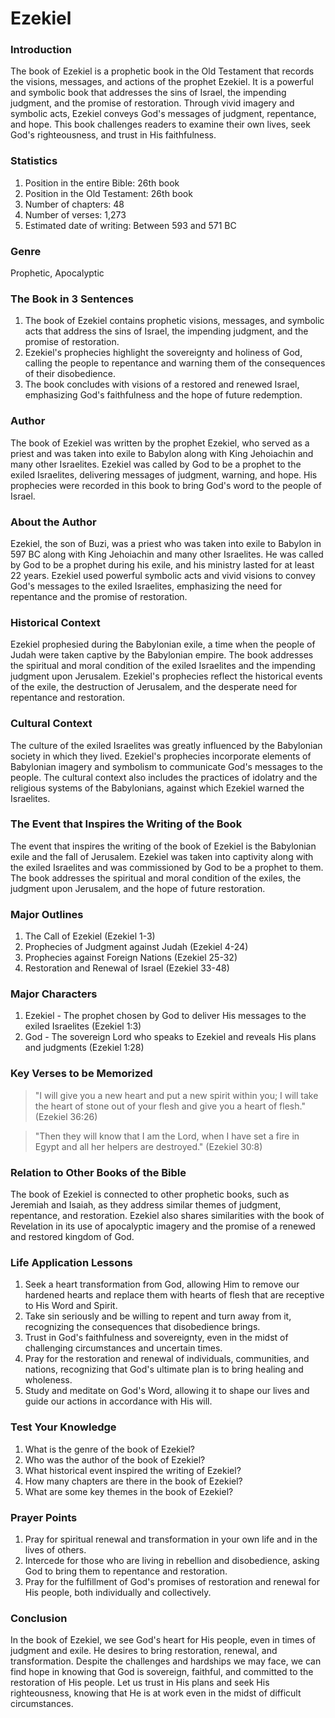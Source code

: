 # Ezekiel

### Introduction

The book of Ezekiel is a prophetic book in the Old Testament that records the visions, messages, and actions of the prophet Ezekiel. It is a powerful and symbolic book that addresses the sins of Israel, the impending judgment, and the promise of restoration. Through vivid imagery and symbolic acts, Ezekiel conveys God's messages of judgment, repentance, and hope. This book challenges readers to examine their own lives, seek God's righteousness, and trust in His faithfulness.

### Statistics

1. Position in the entire Bible: 26th book
2. Position in the Old Testament: 26th book
3. Number of chapters: 48
4. Number of verses: 1,273
5. Estimated date of writing: Between 593 and 571 BC

### Genre

Prophetic, Apocalyptic

### The Book in 3 Sentences

1. The book of Ezekiel contains prophetic visions, messages, and symbolic acts that address the sins of Israel, the impending judgment, and the promise of restoration.
2. Ezekiel's prophecies highlight the sovereignty and holiness of God, calling the people to repentance and warning them of the consequences of their disobedience.
3. The book concludes with visions of a restored and renewed Israel, emphasizing God's faithfulness and the hope of future redemption.

### Author

The book of Ezekiel was written by the prophet Ezekiel, who served as a priest and was taken into exile to Babylon along with King Jehoiachin and many other Israelites. Ezekiel was called by God to be a prophet to the exiled Israelites, delivering messages of judgment, warning, and hope. His prophecies were recorded in this book to bring God's word to the people of Israel.

### About the Author

Ezekiel, the son of Buzi, was a priest who was taken into exile to Babylon in 597 BC along with King Jehoiachin and many other Israelites. He was called by God to be a prophet during his exile, and his ministry lasted for at least 22 years. Ezekiel used powerful symbolic acts and vivid visions to convey God's messages to the exiled Israelites, emphasizing the need for repentance and the promise of restoration.

### Historical Context

Ezekiel prophesied during the Babylonian exile, a time when the people of Judah were taken captive by the Babylonian empire. The book addresses the spiritual and moral condition of the exiled Israelites and the impending judgment upon Jerusalem. Ezekiel's prophecies reflect the historical events of the exile, the destruction of Jerusalem, and the desperate need for repentance and restoration.

### Cultural Context

The culture of the exiled Israelites was greatly influenced by the Babylonian society in which they lived. Ezekiel's prophecies incorporate elements of Babylonian imagery and symbolism to communicate God's messages to the people. The cultural context also includes the practices of idolatry and the religious systems of the Babylonians, against which Ezekiel warned the Israelites.

### The Event that Inspires the Writing of the Book

The event that inspires the writing of the book of Ezekiel is the Babylonian exile and the fall of Jerusalem. Ezekiel was taken into captivity along with the exiled Israelites and was commissioned by God to be a prophet to them. The book addresses the spiritual and moral condition of the exiles, the judgment upon Jerusalem, and the hope of future restoration.

### Major Outlines

1. The Call of Ezekiel (Ezekiel 1-3)
2. Prophecies of Judgment against Judah (Ezekiel 4-24)
3. Prophecies against Foreign Nations (Ezekiel 25-32)&#x20;
4. Restoration and Renewal of Israel (Ezekiel 33-48)

### Major Characters

1. Ezekiel - The prophet chosen by God to deliver His messages to the exiled Israelites (Ezekiel 1:3)
2. God - The sovereign Lord who speaks to Ezekiel and reveals His plans and judgments (Ezekiel 1:28)

### Key Verses to be Memorized

> "I will give you a new heart and put a new spirit within you; I will take the heart of stone out of your flesh and give you a heart of flesh." (Ezekiel 36:26)

> "Then they will know that I am the Lord, when I have set a fire in Egypt and all her helpers are destroyed." (Ezekiel 30:8)

### Relation to Other Books of the Bible

The book of Ezekiel is connected to other prophetic books, such as Jeremiah and Isaiah, as they address similar themes of judgment, repentance, and restoration. Ezekiel also shares similarities with the book of Revelation in its use of apocalyptic imagery and the promise of a renewed and restored kingdom of God.

### Life Application Lessons

1. Seek a heart transformation from God, allowing Him to remove our hardened hearts and replace them with hearts of flesh that are receptive to His Word and Spirit.
2. Take sin seriously and be willing to repent and turn away from it, recognizing the consequences that disobedience brings.
3. Trust in God's faithfulness and sovereignty, even in the midst of challenging circumstances and uncertain times.
4. Pray for the restoration and renewal of individuals, communities, and nations, recognizing that God's ultimate plan is to bring healing and wholeness.
5. Study and meditate on God's Word, allowing it to shape our lives and guide our actions in accordance with His will.

### Test Your Knowledge

1. What is the genre of the book of Ezekiel?
2. Who was the author of the book of Ezekiel?
3. What historical event inspired the writing of Ezekiel?
4. How many chapters are there in the book of Ezekiel?
5. What are some key themes in the book of Ezekiel?

### Prayer Points

1. Pray for spiritual renewal and transformation in your own life and in the lives of others.
2. Intercede for those who are living in rebellion and disobedience, asking God to bring them to repentance and restoration.
3. Pray for the fulfillment of God's promises of restoration and renewal for His people, both individually and collectively.

### Conclusion

In the book of Ezekiel, we see God's heart for His people, even in times of judgment and exile. He desires to bring restoration, renewal, and transformation. Despite the challenges and hardships we may face, we can find hope in knowing that God is sovereign, faithful, and committed to the restoration of His people. Let us trust in His plans and seek His righteousness, knowing that He is at work even in the midst of difficult circumstances.

